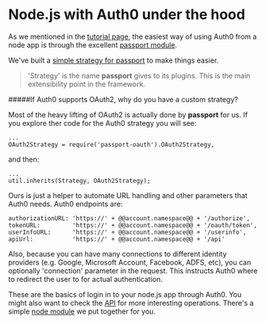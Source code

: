 # Node.js with Auth0 under the hood

As we mentioned in the [tutorial page](nodejs-tutorial), the easiest way of using Auth0 from a node app is through the excellent [passport module](http://passportjs.org). 

We've built a [simple strategy for passport](https://github.com/auth0/passport-auth0) to make things easier.

> 'Strategy' is the name __passport__ gives to its plugins. This is the main extensibility point in the framework.

#####If Auth0 supports OAuth2, why do you have a custom strategy?

Most of the heavy lifting of OAuth2 is actually done by __passport__ for us. If you explore ther code for the Auth0 strategy you will see:

    ...
    OAuth2Strategy = require('passport-oauth').OAuth2Strategy,

and then:

    ...
    util.inherits(Strategy, OAuth2Strategy);
        
Ours is just a helper to automate URL handling and other parameters that Auth0 needs. Auth0 endpoints are:


    authorizationURL: 'https://' + @@account.namespace@@ + '/authorize',
    tokenURL:         'https://' + @@account.namespace@@ + '/oauth/token',
    userInfoURL:      'https://' + @@account.namespace@@ + '/userinfo',
    apiUrl:           'https://' + @@account.namespace@@ + '/api'
        
Also, because you can have many connections to different identity providers (e.g. Google, Microsoft Account, Facebook, ADFS, etc), you can optionally 'connection' parameter in the request. This instructs Auth0 where to redirect the user to for actual authentication.

These are the basics of login in to your node.js app through Auth0. You might also want to check the [API](api-reference) for more interesting operations. There's a simple [node module](node-auth0client) we put together for you.